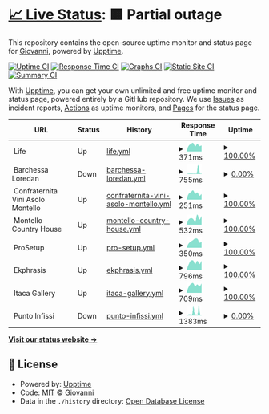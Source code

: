 # [📈 Live Status](https://status.giovannigardin.com): <!--live status--> **🟧 Partial outage**

This repository contains the open-source uptime monitor and status page for [Giovanni](https://giovannigardin.com), powered by [Upptime](https://github.com/upptime/upptime).

[![Uptime CI](https://github.com/ggardin/uptime-monitor/workflows/Uptime%20CI/badge.svg)](https://github.com/ggardin/uptime-monitor/actions?query=workflow%3A%22Uptime+CI%22)
[![Response Time CI](https://github.com/ggardin/uptime-monitor/workflows/Response%20Time%20CI/badge.svg)](https://github.com/ggardin/uptime-monitor/actions?query=workflow%3A%22Response+Time+CI%22)
[![Graphs CI](https://github.com/ggardin/uptime-monitor/workflows/Graphs%20CI/badge.svg)](https://github.com/ggardin/uptime-monitor/actions?query=workflow%3A%22Graphs+CI%22)
[![Static Site CI](https://github.com/ggardin/uptime-monitor/workflows/Static%20Site%20CI/badge.svg)](https://github.com/ggardin/uptime-monitor/actions?query=workflow%3A%22Static+Site+CI%22)
[![Summary CI](https://github.com/ggardin/uptime-monitor/workflows/Summary%20CI/badge.svg)](https://github.com/ggardin/uptime-monitor/actions?query=workflow%3A%22Summary+CI%22)

With [Upptime](https://upptime.js.org), you can get your own unlimited and free uptime monitor and status page, powered entirely by a GitHub repository. We use [Issues](https://github.com/ggardin/uptime-monitor/issues) as incident reports, [Actions](https://github.com/ggardin/uptime-monitor/actions) as uptime monitors, and [Pages](https://status.giovannigardin.com) for the status page.

<!--start: status pages-->
<!-- This summary is generated by Upptime (https://github.com/upptime/upptime) -->
<!-- Do not edit this manually, your changes will be overwritten -->
<!-- prettier-ignore -->
| URL | Status | History | Response Time | Uptime |
| --- | ------ | ------- | ------------- | ------ |
| <img alt="" src="https://icons.duckduckgo.com/ip3/null.ico" height="13"> Life | Up | [life.yml](https://github.com/ggardin/uptime-monitor/commits/HEAD/history/life.yml) | <details><summary><img alt="Response time graph" src="./graphs/life/response-time-week.png" height="20"> 371ms</summary><br><a href="https://status.giovannigardin.com/history/life"><img alt="Response time 341" src="https://img.shields.io/endpoint?url=https%3A%2F%2Fraw.githubusercontent.com%2Fggardin%2Fuptime-monitor%2FHEAD%2Fapi%2Flife%2Fresponse-time.json"></a><br><a href="https://status.giovannigardin.com/history/life"><img alt="24-hour response time 247" src="https://img.shields.io/endpoint?url=https%3A%2F%2Fraw.githubusercontent.com%2Fggardin%2Fuptime-monitor%2FHEAD%2Fapi%2Flife%2Fresponse-time-day.json"></a><br><a href="https://status.giovannigardin.com/history/life"><img alt="7-day response time 371" src="https://img.shields.io/endpoint?url=https%3A%2F%2Fraw.githubusercontent.com%2Fggardin%2Fuptime-monitor%2FHEAD%2Fapi%2Flife%2Fresponse-time-week.json"></a><br><a href="https://status.giovannigardin.com/history/life"><img alt="30-day response time 357" src="https://img.shields.io/endpoint?url=https%3A%2F%2Fraw.githubusercontent.com%2Fggardin%2Fuptime-monitor%2FHEAD%2Fapi%2Flife%2Fresponse-time-month.json"></a><br><a href="https://status.giovannigardin.com/history/life"><img alt="1-year response time 352" src="https://img.shields.io/endpoint?url=https%3A%2F%2Fraw.githubusercontent.com%2Fggardin%2Fuptime-monitor%2FHEAD%2Fapi%2Flife%2Fresponse-time-year.json"></a></details> | <details><summary><a href="https://status.giovannigardin.com/history/life">100.00%</a></summary><a href="https://status.giovannigardin.com/history/life"><img alt="All-time uptime 99.63%" src="https://img.shields.io/endpoint?url=https%3A%2F%2Fraw.githubusercontent.com%2Fggardin%2Fuptime-monitor%2FHEAD%2Fapi%2Flife%2Fuptime.json"></a><br><a href="https://status.giovannigardin.com/history/life"><img alt="24-hour uptime 100.00%" src="https://img.shields.io/endpoint?url=https%3A%2F%2Fraw.githubusercontent.com%2Fggardin%2Fuptime-monitor%2FHEAD%2Fapi%2Flife%2Fuptime-day.json"></a><br><a href="https://status.giovannigardin.com/history/life"><img alt="7-day uptime 100.00%" src="https://img.shields.io/endpoint?url=https%3A%2F%2Fraw.githubusercontent.com%2Fggardin%2Fuptime-monitor%2FHEAD%2Fapi%2Flife%2Fuptime-week.json"></a><br><a href="https://status.giovannigardin.com/history/life"><img alt="30-day uptime 100.00%" src="https://img.shields.io/endpoint?url=https%3A%2F%2Fraw.githubusercontent.com%2Fggardin%2Fuptime-monitor%2FHEAD%2Fapi%2Flife%2Fuptime-month.json"></a><br><a href="https://status.giovannigardin.com/history/life"><img alt="1-year uptime 100.00%" src="https://img.shields.io/endpoint?url=https%3A%2F%2Fraw.githubusercontent.com%2Fggardin%2Fuptime-monitor%2FHEAD%2Fapi%2Flife%2Fuptime-year.json"></a></details>
| <img alt="" src="https://icons.duckduckgo.com/ip3/null.ico" height="13"> Barchessa Loredan | Down | [barchessa-loredan.yml](https://github.com/ggardin/uptime-monitor/commits/HEAD/history/barchessa-loredan.yml) | <details><summary><img alt="Response time graph" src="./graphs/barchessa-loredan/response-time-week.png" height="20"> 755ms</summary><br><a href="https://status.giovannigardin.com/history/barchessa-loredan"><img alt="Response time 373" src="https://img.shields.io/endpoint?url=https%3A%2F%2Fraw.githubusercontent.com%2Fggardin%2Fuptime-monitor%2FHEAD%2Fapi%2Fbarchessa-loredan%2Fresponse-time.json"></a><br><a href="https://status.giovannigardin.com/history/barchessa-loredan"><img alt="24-hour response time 94" src="https://img.shields.io/endpoint?url=https%3A%2F%2Fraw.githubusercontent.com%2Fggardin%2Fuptime-monitor%2FHEAD%2Fapi%2Fbarchessa-loredan%2Fresponse-time-day.json"></a><br><a href="https://status.giovannigardin.com/history/barchessa-loredan"><img alt="7-day response time 755" src="https://img.shields.io/endpoint?url=https%3A%2F%2Fraw.githubusercontent.com%2Fggardin%2Fuptime-monitor%2FHEAD%2Fapi%2Fbarchessa-loredan%2Fresponse-time-week.json"></a><br><a href="https://status.giovannigardin.com/history/barchessa-loredan"><img alt="30-day response time 322" src="https://img.shields.io/endpoint?url=https%3A%2F%2Fraw.githubusercontent.com%2Fggardin%2Fuptime-monitor%2FHEAD%2Fapi%2Fbarchessa-loredan%2Fresponse-time-month.json"></a><br><a href="https://status.giovannigardin.com/history/barchessa-loredan"><img alt="1-year response time 345" src="https://img.shields.io/endpoint?url=https%3A%2F%2Fraw.githubusercontent.com%2Fggardin%2Fuptime-monitor%2FHEAD%2Fapi%2Fbarchessa-loredan%2Fresponse-time-year.json"></a></details> | <details><summary><a href="https://status.giovannigardin.com/history/barchessa-loredan">0.00%</a></summary><a href="https://status.giovannigardin.com/history/barchessa-loredan"><img alt="All-time uptime 85.84%" src="https://img.shields.io/endpoint?url=https%3A%2F%2Fraw.githubusercontent.com%2Fggardin%2Fuptime-monitor%2FHEAD%2Fapi%2Fbarchessa-loredan%2Fuptime.json"></a><br><a href="https://status.giovannigardin.com/history/barchessa-loredan"><img alt="24-hour uptime 0.00%" src="https://img.shields.io/endpoint?url=https%3A%2F%2Fraw.githubusercontent.com%2Fggardin%2Fuptime-monitor%2FHEAD%2Fapi%2Fbarchessa-loredan%2Fuptime-day.json"></a><br><a href="https://status.giovannigardin.com/history/barchessa-loredan"><img alt="7-day uptime 0.00%" src="https://img.shields.io/endpoint?url=https%3A%2F%2Fraw.githubusercontent.com%2Fggardin%2Fuptime-monitor%2FHEAD%2Fapi%2Fbarchessa-loredan%2Fuptime-week.json"></a><br><a href="https://status.giovannigardin.com/history/barchessa-loredan"><img alt="30-day uptime 0.00%" src="https://img.shields.io/endpoint?url=https%3A%2F%2Fraw.githubusercontent.com%2Fggardin%2Fuptime-monitor%2FHEAD%2Fapi%2Fbarchessa-loredan%2Fuptime-month.json"></a><br><a href="https://status.giovannigardin.com/history/barchessa-loredan"><img alt="1-year uptime 58.69%" src="https://img.shields.io/endpoint?url=https%3A%2F%2Fraw.githubusercontent.com%2Fggardin%2Fuptime-monitor%2FHEAD%2Fapi%2Fbarchessa-loredan%2Fuptime-year.json"></a></details>
| <img alt="" src="https://icons.duckduckgo.com/ip3/null.ico" height="13"> Confraternita Vini Asolo Montello | Up | [confraternita-vini-asolo-montello.yml](https://github.com/ggardin/uptime-monitor/commits/HEAD/history/confraternita-vini-asolo-montello.yml) | <details><summary><img alt="Response time graph" src="./graphs/confraternita-vini-asolo-montello/response-time-week.png" height="20"> 251ms</summary><br><a href="https://status.giovannigardin.com/history/confraternita-vini-asolo-montello"><img alt="Response time 341" src="https://img.shields.io/endpoint?url=https%3A%2F%2Fraw.githubusercontent.com%2Fggardin%2Fuptime-monitor%2FHEAD%2Fapi%2Fconfraternita-vini-asolo-montello%2Fresponse-time.json"></a><br><a href="https://status.giovannigardin.com/history/confraternita-vini-asolo-montello"><img alt="24-hour response time 223" src="https://img.shields.io/endpoint?url=https%3A%2F%2Fraw.githubusercontent.com%2Fggardin%2Fuptime-monitor%2FHEAD%2Fapi%2Fconfraternita-vini-asolo-montello%2Fresponse-time-day.json"></a><br><a href="https://status.giovannigardin.com/history/confraternita-vini-asolo-montello"><img alt="7-day response time 251" src="https://img.shields.io/endpoint?url=https%3A%2F%2Fraw.githubusercontent.com%2Fggardin%2Fuptime-monitor%2FHEAD%2Fapi%2Fconfraternita-vini-asolo-montello%2Fresponse-time-week.json"></a><br><a href="https://status.giovannigardin.com/history/confraternita-vini-asolo-montello"><img alt="30-day response time 259" src="https://img.shields.io/endpoint?url=https%3A%2F%2Fraw.githubusercontent.com%2Fggardin%2Fuptime-monitor%2FHEAD%2Fapi%2Fconfraternita-vini-asolo-montello%2Fresponse-time-month.json"></a><br><a href="https://status.giovannigardin.com/history/confraternita-vini-asolo-montello"><img alt="1-year response time 356" src="https://img.shields.io/endpoint?url=https%3A%2F%2Fraw.githubusercontent.com%2Fggardin%2Fuptime-monitor%2FHEAD%2Fapi%2Fconfraternita-vini-asolo-montello%2Fresponse-time-year.json"></a></details> | <details><summary><a href="https://status.giovannigardin.com/history/confraternita-vini-asolo-montello">100.00%</a></summary><a href="https://status.giovannigardin.com/history/confraternita-vini-asolo-montello"><img alt="All-time uptime 99.98%" src="https://img.shields.io/endpoint?url=https%3A%2F%2Fraw.githubusercontent.com%2Fggardin%2Fuptime-monitor%2FHEAD%2Fapi%2Fconfraternita-vini-asolo-montello%2Fuptime.json"></a><br><a href="https://status.giovannigardin.com/history/confraternita-vini-asolo-montello"><img alt="24-hour uptime 100.00%" src="https://img.shields.io/endpoint?url=https%3A%2F%2Fraw.githubusercontent.com%2Fggardin%2Fuptime-monitor%2FHEAD%2Fapi%2Fconfraternita-vini-asolo-montello%2Fuptime-day.json"></a><br><a href="https://status.giovannigardin.com/history/confraternita-vini-asolo-montello"><img alt="7-day uptime 100.00%" src="https://img.shields.io/endpoint?url=https%3A%2F%2Fraw.githubusercontent.com%2Fggardin%2Fuptime-monitor%2FHEAD%2Fapi%2Fconfraternita-vini-asolo-montello%2Fuptime-week.json"></a><br><a href="https://status.giovannigardin.com/history/confraternita-vini-asolo-montello"><img alt="30-day uptime 100.00%" src="https://img.shields.io/endpoint?url=https%3A%2F%2Fraw.githubusercontent.com%2Fggardin%2Fuptime-monitor%2FHEAD%2Fapi%2Fconfraternita-vini-asolo-montello%2Fuptime-month.json"></a><br><a href="https://status.giovannigardin.com/history/confraternita-vini-asolo-montello"><img alt="1-year uptime 100.00%" src="https://img.shields.io/endpoint?url=https%3A%2F%2Fraw.githubusercontent.com%2Fggardin%2Fuptime-monitor%2FHEAD%2Fapi%2Fconfraternita-vini-asolo-montello%2Fuptime-year.json"></a></details>
| <img alt="" src="https://icons.duckduckgo.com/ip3/null.ico" height="13"> Montello Country House | Up | [montello-country-house.yml](https://github.com/ggardin/uptime-monitor/commits/HEAD/history/montello-country-house.yml) | <details><summary><img alt="Response time graph" src="./graphs/montello-country-house/response-time-week.png" height="20"> 532ms</summary><br><a href="https://status.giovannigardin.com/history/montello-country-house"><img alt="Response time 518" src="https://img.shields.io/endpoint?url=https%3A%2F%2Fraw.githubusercontent.com%2Fggardin%2Fuptime-monitor%2FHEAD%2Fapi%2Fmontello-country-house%2Fresponse-time.json"></a><br><a href="https://status.giovannigardin.com/history/montello-country-house"><img alt="24-hour response time 345" src="https://img.shields.io/endpoint?url=https%3A%2F%2Fraw.githubusercontent.com%2Fggardin%2Fuptime-monitor%2FHEAD%2Fapi%2Fmontello-country-house%2Fresponse-time-day.json"></a><br><a href="https://status.giovannigardin.com/history/montello-country-house"><img alt="7-day response time 532" src="https://img.shields.io/endpoint?url=https%3A%2F%2Fraw.githubusercontent.com%2Fggardin%2Fuptime-monitor%2FHEAD%2Fapi%2Fmontello-country-house%2Fresponse-time-week.json"></a><br><a href="https://status.giovannigardin.com/history/montello-country-house"><img alt="30-day response time 443" src="https://img.shields.io/endpoint?url=https%3A%2F%2Fraw.githubusercontent.com%2Fggardin%2Fuptime-monitor%2FHEAD%2Fapi%2Fmontello-country-house%2Fresponse-time-month.json"></a><br><a href="https://status.giovannigardin.com/history/montello-country-house"><img alt="1-year response time 551" src="https://img.shields.io/endpoint?url=https%3A%2F%2Fraw.githubusercontent.com%2Fggardin%2Fuptime-monitor%2FHEAD%2Fapi%2Fmontello-country-house%2Fresponse-time-year.json"></a></details> | <details><summary><a href="https://status.giovannigardin.com/history/montello-country-house">100.00%</a></summary><a href="https://status.giovannigardin.com/history/montello-country-house"><img alt="All-time uptime 99.74%" src="https://img.shields.io/endpoint?url=https%3A%2F%2Fraw.githubusercontent.com%2Fggardin%2Fuptime-monitor%2FHEAD%2Fapi%2Fmontello-country-house%2Fuptime.json"></a><br><a href="https://status.giovannigardin.com/history/montello-country-house"><img alt="24-hour uptime 100.00%" src="https://img.shields.io/endpoint?url=https%3A%2F%2Fraw.githubusercontent.com%2Fggardin%2Fuptime-monitor%2FHEAD%2Fapi%2Fmontello-country-house%2Fuptime-day.json"></a><br><a href="https://status.giovannigardin.com/history/montello-country-house"><img alt="7-day uptime 100.00%" src="https://img.shields.io/endpoint?url=https%3A%2F%2Fraw.githubusercontent.com%2Fggardin%2Fuptime-monitor%2FHEAD%2Fapi%2Fmontello-country-house%2Fuptime-week.json"></a><br><a href="https://status.giovannigardin.com/history/montello-country-house"><img alt="30-day uptime 100.00%" src="https://img.shields.io/endpoint?url=https%3A%2F%2Fraw.githubusercontent.com%2Fggardin%2Fuptime-monitor%2FHEAD%2Fapi%2Fmontello-country-house%2Fuptime-month.json"></a><br><a href="https://status.giovannigardin.com/history/montello-country-house"><img alt="1-year uptime 100.00%" src="https://img.shields.io/endpoint?url=https%3A%2F%2Fraw.githubusercontent.com%2Fggardin%2Fuptime-monitor%2FHEAD%2Fapi%2Fmontello-country-house%2Fuptime-year.json"></a></details>
| <img alt="" src="https://icons.duckduckgo.com/ip3/null.ico" height="13"> ProSetup | Up | [pro-setup.yml](https://github.com/ggardin/uptime-monitor/commits/HEAD/history/pro-setup.yml) | <details><summary><img alt="Response time graph" src="./graphs/pro-setup/response-time-week.png" height="20"> 350ms</summary><br><a href="https://status.giovannigardin.com/history/pro-setup"><img alt="Response time 360" src="https://img.shields.io/endpoint?url=https%3A%2F%2Fraw.githubusercontent.com%2Fggardin%2Fuptime-monitor%2FHEAD%2Fapi%2Fpro-setup%2Fresponse-time.json"></a><br><a href="https://status.giovannigardin.com/history/pro-setup"><img alt="24-hour response time 336" src="https://img.shields.io/endpoint?url=https%3A%2F%2Fraw.githubusercontent.com%2Fggardin%2Fuptime-monitor%2FHEAD%2Fapi%2Fpro-setup%2Fresponse-time-day.json"></a><br><a href="https://status.giovannigardin.com/history/pro-setup"><img alt="7-day response time 350" src="https://img.shields.io/endpoint?url=https%3A%2F%2Fraw.githubusercontent.com%2Fggardin%2Fuptime-monitor%2FHEAD%2Fapi%2Fpro-setup%2Fresponse-time-week.json"></a><br><a href="https://status.giovannigardin.com/history/pro-setup"><img alt="30-day response time 291" src="https://img.shields.io/endpoint?url=https%3A%2F%2Fraw.githubusercontent.com%2Fggardin%2Fuptime-monitor%2FHEAD%2Fapi%2Fpro-setup%2Fresponse-time-month.json"></a><br><a href="https://status.giovannigardin.com/history/pro-setup"><img alt="1-year response time 362" src="https://img.shields.io/endpoint?url=https%3A%2F%2Fraw.githubusercontent.com%2Fggardin%2Fuptime-monitor%2FHEAD%2Fapi%2Fpro-setup%2Fresponse-time-year.json"></a></details> | <details><summary><a href="https://status.giovannigardin.com/history/pro-setup">100.00%</a></summary><a href="https://status.giovannigardin.com/history/pro-setup"><img alt="All-time uptime 99.98%" src="https://img.shields.io/endpoint?url=https%3A%2F%2Fraw.githubusercontent.com%2Fggardin%2Fuptime-monitor%2FHEAD%2Fapi%2Fpro-setup%2Fuptime.json"></a><br><a href="https://status.giovannigardin.com/history/pro-setup"><img alt="24-hour uptime 100.00%" src="https://img.shields.io/endpoint?url=https%3A%2F%2Fraw.githubusercontent.com%2Fggardin%2Fuptime-monitor%2FHEAD%2Fapi%2Fpro-setup%2Fuptime-day.json"></a><br><a href="https://status.giovannigardin.com/history/pro-setup"><img alt="7-day uptime 100.00%" src="https://img.shields.io/endpoint?url=https%3A%2F%2Fraw.githubusercontent.com%2Fggardin%2Fuptime-monitor%2FHEAD%2Fapi%2Fpro-setup%2Fuptime-week.json"></a><br><a href="https://status.giovannigardin.com/history/pro-setup"><img alt="30-day uptime 100.00%" src="https://img.shields.io/endpoint?url=https%3A%2F%2Fraw.githubusercontent.com%2Fggardin%2Fuptime-monitor%2FHEAD%2Fapi%2Fpro-setup%2Fuptime-month.json"></a><br><a href="https://status.giovannigardin.com/history/pro-setup"><img alt="1-year uptime 100.00%" src="https://img.shields.io/endpoint?url=https%3A%2F%2Fraw.githubusercontent.com%2Fggardin%2Fuptime-monitor%2FHEAD%2Fapi%2Fpro-setup%2Fuptime-year.json"></a></details>
| <img alt="" src="https://icons.duckduckgo.com/ip3/null.ico" height="13"> Ekphrasis | Up | [ekphrasis.yml](https://github.com/ggardin/uptime-monitor/commits/HEAD/history/ekphrasis.yml) | <details><summary><img alt="Response time graph" src="./graphs/ekphrasis/response-time-week.png" height="20"> 796ms</summary><br><a href="https://status.giovannigardin.com/history/ekphrasis"><img alt="Response time 841" src="https://img.shields.io/endpoint?url=https%3A%2F%2Fraw.githubusercontent.com%2Fggardin%2Fuptime-monitor%2FHEAD%2Fapi%2Fekphrasis%2Fresponse-time.json"></a><br><a href="https://status.giovannigardin.com/history/ekphrasis"><img alt="24-hour response time 572" src="https://img.shields.io/endpoint?url=https%3A%2F%2Fraw.githubusercontent.com%2Fggardin%2Fuptime-monitor%2FHEAD%2Fapi%2Fekphrasis%2Fresponse-time-day.json"></a><br><a href="https://status.giovannigardin.com/history/ekphrasis"><img alt="7-day response time 796" src="https://img.shields.io/endpoint?url=https%3A%2F%2Fraw.githubusercontent.com%2Fggardin%2Fuptime-monitor%2FHEAD%2Fapi%2Fekphrasis%2Fresponse-time-week.json"></a><br><a href="https://status.giovannigardin.com/history/ekphrasis"><img alt="30-day response time 729" src="https://img.shields.io/endpoint?url=https%3A%2F%2Fraw.githubusercontent.com%2Fggardin%2Fuptime-monitor%2FHEAD%2Fapi%2Fekphrasis%2Fresponse-time-month.json"></a><br><a href="https://status.giovannigardin.com/history/ekphrasis"><img alt="1-year response time 897" src="https://img.shields.io/endpoint?url=https%3A%2F%2Fraw.githubusercontent.com%2Fggardin%2Fuptime-monitor%2FHEAD%2Fapi%2Fekphrasis%2Fresponse-time-year.json"></a></details> | <details><summary><a href="https://status.giovannigardin.com/history/ekphrasis">100.00%</a></summary><a href="https://status.giovannigardin.com/history/ekphrasis"><img alt="All-time uptime 99.20%" src="https://img.shields.io/endpoint?url=https%3A%2F%2Fraw.githubusercontent.com%2Fggardin%2Fuptime-monitor%2FHEAD%2Fapi%2Fekphrasis%2Fuptime.json"></a><br><a href="https://status.giovannigardin.com/history/ekphrasis"><img alt="24-hour uptime 100.00%" src="https://img.shields.io/endpoint?url=https%3A%2F%2Fraw.githubusercontent.com%2Fggardin%2Fuptime-monitor%2FHEAD%2Fapi%2Fekphrasis%2Fuptime-day.json"></a><br><a href="https://status.giovannigardin.com/history/ekphrasis"><img alt="7-day uptime 100.00%" src="https://img.shields.io/endpoint?url=https%3A%2F%2Fraw.githubusercontent.com%2Fggardin%2Fuptime-monitor%2FHEAD%2Fapi%2Fekphrasis%2Fuptime-week.json"></a><br><a href="https://status.giovannigardin.com/history/ekphrasis"><img alt="30-day uptime 100.00%" src="https://img.shields.io/endpoint?url=https%3A%2F%2Fraw.githubusercontent.com%2Fggardin%2Fuptime-monitor%2FHEAD%2Fapi%2Fekphrasis%2Fuptime-month.json"></a><br><a href="https://status.giovannigardin.com/history/ekphrasis"><img alt="1-year uptime 97.69%" src="https://img.shields.io/endpoint?url=https%3A%2F%2Fraw.githubusercontent.com%2Fggardin%2Fuptime-monitor%2FHEAD%2Fapi%2Fekphrasis%2Fuptime-year.json"></a></details>
| <img alt="" src="https://icons.duckduckgo.com/ip3/null.ico" height="13"> Itaca Gallery | Up | [itaca-gallery.yml](https://github.com/ggardin/uptime-monitor/commits/HEAD/history/itaca-gallery.yml) | <details><summary><img alt="Response time graph" src="./graphs/itaca-gallery/response-time-week.png" height="20"> 709ms</summary><br><a href="https://status.giovannigardin.com/history/itaca-gallery"><img alt="Response time 2087" src="https://img.shields.io/endpoint?url=https%3A%2F%2Fraw.githubusercontent.com%2Fggardin%2Fuptime-monitor%2FHEAD%2Fapi%2Fitaca-gallery%2Fresponse-time.json"></a><br><a href="https://status.giovannigardin.com/history/itaca-gallery"><img alt="24-hour response time 606" src="https://img.shields.io/endpoint?url=https%3A%2F%2Fraw.githubusercontent.com%2Fggardin%2Fuptime-monitor%2FHEAD%2Fapi%2Fitaca-gallery%2Fresponse-time-day.json"></a><br><a href="https://status.giovannigardin.com/history/itaca-gallery"><img alt="7-day response time 709" src="https://img.shields.io/endpoint?url=https%3A%2F%2Fraw.githubusercontent.com%2Fggardin%2Fuptime-monitor%2FHEAD%2Fapi%2Fitaca-gallery%2Fresponse-time-week.json"></a><br><a href="https://status.giovannigardin.com/history/itaca-gallery"><img alt="30-day response time 633" src="https://img.shields.io/endpoint?url=https%3A%2F%2Fraw.githubusercontent.com%2Fggardin%2Fuptime-monitor%2FHEAD%2Fapi%2Fitaca-gallery%2Fresponse-time-month.json"></a><br><a href="https://status.giovannigardin.com/history/itaca-gallery"><img alt="1-year response time 2396" src="https://img.shields.io/endpoint?url=https%3A%2F%2Fraw.githubusercontent.com%2Fggardin%2Fuptime-monitor%2FHEAD%2Fapi%2Fitaca-gallery%2Fresponse-time-year.json"></a></details> | <details><summary><a href="https://status.giovannigardin.com/history/itaca-gallery">100.00%</a></summary><a href="https://status.giovannigardin.com/history/itaca-gallery"><img alt="All-time uptime 99.17%" src="https://img.shields.io/endpoint?url=https%3A%2F%2Fraw.githubusercontent.com%2Fggardin%2Fuptime-monitor%2FHEAD%2Fapi%2Fitaca-gallery%2Fuptime.json"></a><br><a href="https://status.giovannigardin.com/history/itaca-gallery"><img alt="24-hour uptime 100.00%" src="https://img.shields.io/endpoint?url=https%3A%2F%2Fraw.githubusercontent.com%2Fggardin%2Fuptime-monitor%2FHEAD%2Fapi%2Fitaca-gallery%2Fuptime-day.json"></a><br><a href="https://status.giovannigardin.com/history/itaca-gallery"><img alt="7-day uptime 100.00%" src="https://img.shields.io/endpoint?url=https%3A%2F%2Fraw.githubusercontent.com%2Fggardin%2Fuptime-monitor%2FHEAD%2Fapi%2Fitaca-gallery%2Fuptime-week.json"></a><br><a href="https://status.giovannigardin.com/history/itaca-gallery"><img alt="30-day uptime 100.00%" src="https://img.shields.io/endpoint?url=https%3A%2F%2Fraw.githubusercontent.com%2Fggardin%2Fuptime-monitor%2FHEAD%2Fapi%2Fitaca-gallery%2Fuptime-month.json"></a><br><a href="https://status.giovannigardin.com/history/itaca-gallery"><img alt="1-year uptime 97.61%" src="https://img.shields.io/endpoint?url=https%3A%2F%2Fraw.githubusercontent.com%2Fggardin%2Fuptime-monitor%2FHEAD%2Fapi%2Fitaca-gallery%2Fuptime-year.json"></a></details>
| <img alt="" src="https://icons.duckduckgo.com/ip3/null.ico" height="13"> Punto Infissi | Down | [punto-infissi.yml](https://github.com/ggardin/uptime-monitor/commits/HEAD/history/punto-infissi.yml) | <details><summary><img alt="Response time graph" src="./graphs/punto-infissi/response-time-week.png" height="20"> 1383ms</summary><br><a href="https://status.giovannigardin.com/history/punto-infissi"><img alt="Response time 564" src="https://img.shields.io/endpoint?url=https%3A%2F%2Fraw.githubusercontent.com%2Fggardin%2Fuptime-monitor%2FHEAD%2Fapi%2Fpunto-infissi%2Fresponse-time.json"></a><br><a href="https://status.giovannigardin.com/history/punto-infissi"><img alt="24-hour response time 466" src="https://img.shields.io/endpoint?url=https%3A%2F%2Fraw.githubusercontent.com%2Fggardin%2Fuptime-monitor%2FHEAD%2Fapi%2Fpunto-infissi%2Fresponse-time-day.json"></a><br><a href="https://status.giovannigardin.com/history/punto-infissi"><img alt="7-day response time 1383" src="https://img.shields.io/endpoint?url=https%3A%2F%2Fraw.githubusercontent.com%2Fggardin%2Fuptime-monitor%2FHEAD%2Fapi%2Fpunto-infissi%2Fresponse-time-week.json"></a><br><a href="https://status.giovannigardin.com/history/punto-infissi"><img alt="30-day response time 713" src="https://img.shields.io/endpoint?url=https%3A%2F%2Fraw.githubusercontent.com%2Fggardin%2Fuptime-monitor%2FHEAD%2Fapi%2Fpunto-infissi%2Fresponse-time-month.json"></a><br><a href="https://status.giovannigardin.com/history/punto-infissi"><img alt="1-year response time 520" src="https://img.shields.io/endpoint?url=https%3A%2F%2Fraw.githubusercontent.com%2Fggardin%2Fuptime-monitor%2FHEAD%2Fapi%2Fpunto-infissi%2Fresponse-time-year.json"></a></details> | <details><summary><a href="https://status.giovannigardin.com/history/punto-infissi">0.00%</a></summary><a href="https://status.giovannigardin.com/history/punto-infissi"><img alt="All-time uptime 55.60%" src="https://img.shields.io/endpoint?url=https%3A%2F%2Fraw.githubusercontent.com%2Fggardin%2Fuptime-monitor%2FHEAD%2Fapi%2Fpunto-infissi%2Fuptime.json"></a><br><a href="https://status.giovannigardin.com/history/punto-infissi"><img alt="24-hour uptime 0.00%" src="https://img.shields.io/endpoint?url=https%3A%2F%2Fraw.githubusercontent.com%2Fggardin%2Fuptime-monitor%2FHEAD%2Fapi%2Fpunto-infissi%2Fuptime-day.json"></a><br><a href="https://status.giovannigardin.com/history/punto-infissi"><img alt="7-day uptime 0.00%" src="https://img.shields.io/endpoint?url=https%3A%2F%2Fraw.githubusercontent.com%2Fggardin%2Fuptime-monitor%2FHEAD%2Fapi%2Fpunto-infissi%2Fuptime-week.json"></a><br><a href="https://status.giovannigardin.com/history/punto-infissi"><img alt="30-day uptime 0.00%" src="https://img.shields.io/endpoint?url=https%3A%2F%2Fraw.githubusercontent.com%2Fggardin%2Fuptime-monitor%2FHEAD%2Fapi%2Fpunto-infissi%2Fuptime-month.json"></a><br><a href="https://status.giovannigardin.com/history/punto-infissi"><img alt="1-year uptime 0.00%" src="https://img.shields.io/endpoint?url=https%3A%2F%2Fraw.githubusercontent.com%2Fggardin%2Fuptime-monitor%2FHEAD%2Fapi%2Fpunto-infissi%2Fuptime-year.json"></a></details>

<!--end: status pages-->

[**Visit our status website →**](https://status.giovannigardin.com)

## 📄 License

- Powered by: [Upptime](https://github.com/upptime/upptime)
- Code: [MIT](./LICENSE) © [Giovanni](https://giovannigardin.com)
- Data in the `./history` directory: [Open Database License](https://opendatacommons.org/licenses/odbl/1-0/)
